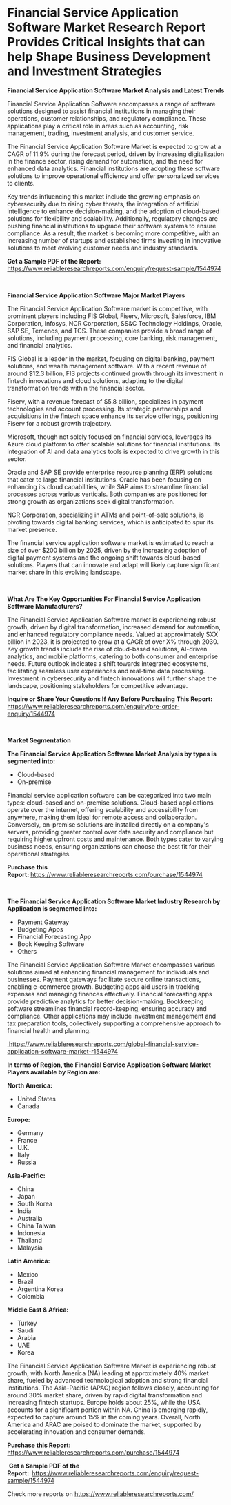 <p><h1>Financial Service Application Software Market Research Report Provides Critical Insights that can help Shape Business Development and Investment Strategies</h1></p><p><strong>Financial Service Application Software Market Analysis and Latest Trends</strong></p>
<p><p>Financial Service Application Software encompasses a range of software solutions designed to assist financial institutions in managing their operations, customer relationships, and regulatory compliance. These applications play a critical role in areas such as accounting, risk management, trading, investment analysis, and customer service. </p><p>The Financial Service Application Software Market is expected to grow at a CAGR of 11.9% during the forecast period, driven by increasing digitalization in the finance sector, rising demand for automation, and the need for enhanced data analytics. Financial institutions are adopting these software solutions to improve operational efficiency and offer personalized services to clients. </p><p>Key trends influencing this market include the growing emphasis on cybersecurity due to rising cyber threats, the integration of artificial intelligence to enhance decision-making, and the adoption of cloud-based solutions for flexibility and scalability. Additionally, regulatory changes are pushing financial institutions to upgrade their software systems to ensure compliance. As a result, the market is becoming more competitive, with an increasing number of startups and established firms investing in innovative solutions to meet evolving customer needs and industry standards.</p></p>
<p><strong>Get a Sample PDF of the Report:&nbsp;</strong> <a href="https://www.reliableresearchreports.com/enquiry/request-sample/1544974?utm_campaign=3269&utm_medium=2&utm_source=Github&utm_content=ia&utm_term=11032025&utm_id=financial-service-application-software">https://www.reliableresearchreports.com/enquiry/request-sample/1544974</a></p>
<p>&nbsp;</p>
<p><strong>Financial Service Application Software Major Market Players</strong></p>
<p><p>The Financial Service Application Software market is competitive, with prominent players including FIS Global, Fiserv, Microsoft, Salesforce, IBM Corporation, Infosys, NCR Corporation, SS&C Technology Holdings, Oracle, SAP SE, Temenos, and TCS. These companies provide a broad range of solutions, including payment processing, core banking, risk management, and financial analytics.</p><p>FIS Global is a leader in the market, focusing on digital banking, payment solutions, and wealth management software. With a recent revenue of around $12.3 billion, FIS projects continued growth through its investment in fintech innovations and cloud solutions, adapting to the digital transformation trends within the financial sector.</p><p>Fiserv, with a revenue forecast of $5.8 billion, specializes in payment technologies and account processing. Its strategic partnerships and acquisitions in the fintech space enhance its service offerings, positioning Fiserv for a robust growth trajectory.</p><p>Microsoft, though not solely focused on financial services, leverages its Azure cloud platform to offer scalable solutions for financial institutions. Its integration of AI and data analytics tools is expected to drive growth in this sector.</p><p>Oracle and SAP SE provide enterprise resource planning (ERP) solutions that cater to large financial institutions. Oracle has been focusing on enhancing its cloud capabilities, while SAP aims to streamline financial processes across various verticals. Both companies are positioned for strong growth as organizations seek digital transformation.</p><p>NCR Corporation, specializing in ATMs and point-of-sale solutions, is pivoting towards digital banking services, which is anticipated to spur its market presence.</p><p>The financial service application software market is estimated to reach a size of over $200 billion by 2025, driven by the increasing adoption of digital payment systems and the ongoing shift towards cloud-based solutions. Players that can innovate and adapt will likely capture significant market share in this evolving landscape.</p></p>
<p>&nbsp;</p>
<p><strong>What Are The Key Opportunities For Financial Service Application Software Manufacturers?</strong></p>
<p><p>The Financial Service Application Software market is experiencing robust growth, driven by digital transformation, increased demand for automation, and enhanced regulatory compliance needs. Valued at approximately $XX billion in 2023, it is projected to grow at a CAGR of over X% through 2030. Key growth trends include the rise of cloud-based solutions, AI-driven analytics, and mobile platforms, catering to both consumer and enterprise needs. Future outlook indicates a shift towards integrated ecosystems, facilitating seamless user experiences and real-time data processing. Investment in cybersecurity and fintech innovations will further shape the landscape, positioning stakeholders for competitive advantage.</p></p>
<p><strong>Inquire or Share Your Questions If Any Before Purchasing This Report:</strong> <a href="https://www.reliableresearchreports.com/enquiry/pre-order-enquiry/1544974?utm_campaign=3269&utm_medium=2&utm_source=Github&utm_content=ia&utm_term=11032025&utm_id=financial-service-application-software">https://www.reliableresearchreports.com/enquiry/pre-order-enquiry/1544974</a></p>
<p>&nbsp;</p>
<p><strong>Market Segmentation</strong></p>
<p><strong>The Financial Service Application Software Market Analysis by types is segmented into:</strong></p>
<p><ul><li>Cloud-based</li><li>On-premise</li></ul></p>
<p><p>Financial service application software can be categorized into two main types: cloud-based and on-premise solutions. Cloud-based applications operate over the internet, offering scalability and accessibility from anywhere, making them ideal for remote access and collaboration. Conversely, on-premise solutions are installed directly on a company's servers, providing greater control over data security and compliance but requiring higher upfront costs and maintenance. Both types cater to varying business needs, ensuring organizations can choose the best fit for their operational strategies.</p></p>
<p><strong>Purchase this Report:&nbsp;</strong><a href="https://www.reliableresearchreports.com/purchase/1544974?utm_campaign=3269&utm_medium=2&utm_source=Github&utm_content=ia&utm_term=11032025&utm_id=financial-service-application-software">https://www.reliableresearchreports.com/purchase/1544974</a></p>
<p>&nbsp;</p>
<p><strong>The Financial Service Application Software Market Industry Research by Application is segmented into:</strong></p>
<p><ul><li>Payment Gateway</li><li>Budgeting Apps</li><li>Financial Forecasting App</li><li>Book Keeping Software</li><li>Others</li></ul></p>
<p><p>The Financial Service Application Software Market encompasses various solutions aimed at enhancing financial management for individuals and businesses. Payment gateways facilitate secure online transactions, enabling e-commerce growth. Budgeting apps aid users in tracking expenses and managing finances effectively. Financial forecasting apps provide predictive analytics for better decision-making. Bookkeeping software streamlines financial record-keeping, ensuring accuracy and compliance. Other applications may include investment management and tax preparation tools, collectively supporting a comprehensive approach to financial health and planning.</p></p>
<p><a href="https://www.reliableresearchreports.com/global-financial-service-application-software-market-r1544974?utm_campaign=3269&utm_medium=2&utm_source=Github&utm_content=ia&utm_term=11032025&utm_id=financial-service-application-software">&nbsp;https://www.reliableresearchreports.com/global-financial-service-application-software-market-r1544974</a></p>
<p><strong>In terms of Region, the Financial Service Application Software Market Players available by Region are:</strong></p>
<p>
    <p> <strong> North America: </strong>
        <ul>
            <li>United States</li>
            <li>Canada</li>
        </ul>
        </p> 
    <p> <strong> Europe: </strong>
        <ul>
            <li>Germany</li>
            <li>France</li>
            <li>U.K.</li>
            <li>Italy</li>
            <li>Russia</li>
        </ul>
        </p> 
    <p> <strong> Asia-Pacific: </strong>
        <ul>
            <li>China</li>
            <li>Japan</li>
            <li>South Korea</li>
            <li>India</li>
            <li>Australia</li>
            <li>China Taiwan</li>
            <li>Indonesia</li>
            <li>Thailand</li>
            <li>Malaysia</li>
        </ul>
        </p> 
    <p> <strong> Latin America: </strong>
        <ul>
            <li>Mexico</li>
            <li>Brazil</li>
            <li>Argentina Korea</li>
            <li>Colombia</li>
        </ul>
        </p> 
    <p> <strong> Middle East & Africa: </strong>
        <ul>
            <li>Turkey</li>
            <li>Saudi</li>
            <li>Arabia</li>
            <li>UAE</li>
            <li>Korea</li>
        </ul>
    </p>
    </p>
<p><p>The Financial Service Application Software Market is experiencing robust growth, with North America (NA) leading at approximately 40% market share, fueled by advanced technological adoption and strong financial institutions. The Asia-Pacific (APAC) region follows closely, accounting for around 30% market share, driven by rapid digital transformation and increasing fintech startups. Europe holds about 25%, while the USA accounts for a significant portion within NA. China is emerging rapidly, expected to capture around 15% in the coming years. Overall, North America and APAC are poised to dominate the market, supported by accelerating innovation and consumer demands.</p></p>
<p><strong>Purchase this Report: </strong><a href="https://www.reliableresearchreports.com/purchase/1544974?utm_campaign=3269&utm_medium=2&utm_source=Github&utm_content=ia&utm_term=11032025&utm_id=financial-service-application-software">https://www.reliableresearchreports.com/purchase/1544974</a></p>
<p>&nbsp;<strong>Get a Sample PDF of the Report:&nbsp;&nbsp;</strong><a href="https://www.reliableresearchreports.com/enquiry/request-sample/1544974?utm_campaign=3269&utm_medium=2&utm_source=Github&utm_content=ia&utm_term=11032025&utm_id=financial-service-application-software">https://www.reliableresearchreports.com/enquiry/request-sample/1544974</a></p>
<p><strong></strong></p>
<p>Check more reports on <a href="https://www.reliableresearchreports.com/?utm_campaign=3269&utm_medium=2&utm_source=Github&utm_content=ia&utm_term=11032025&utm_id=financial-service-application-software">https://www.reliableresearchreports.com/</a></p>